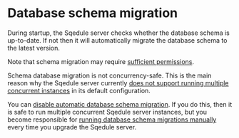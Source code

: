 # Database schema migration

During startup, the Sqedule server checks whether the database schema is up-to-date. If not then it will automatically migrate the database schema to the latest version.

Note that schema migration may require [sufficient permissions](../installation/requirements.md#permissions).

Schema database migration is not concurrency-safe. This is the main reason why the Sqedule server currently [does not support running multiple concurrent instances](multi-instance-safety.md) in its default configuration.

You can [disable automatic database schema migration](../tasks/disabling-automatic-schema-migration.md). If you do this, then it is safe to run multiple concurrent Sqedule server instances, but you become responsible for [running database schema migrations manually](../tasks/manual-database-schema-migration.md) every time you upgrade the Sqedule server.
